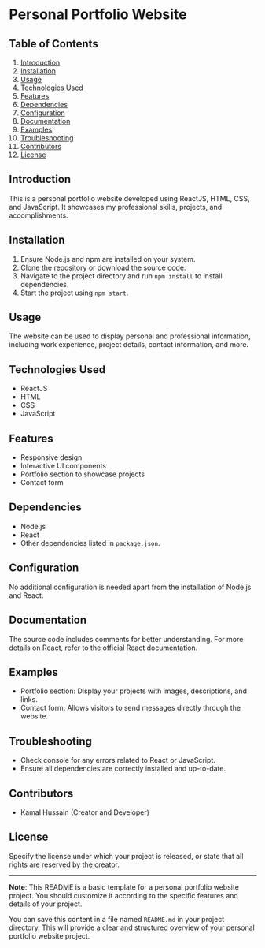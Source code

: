 # Personal Portfolio Website

## Table of Contents
1. [Introduction](#introduction)
2. [Installation](#installation)
3. [Usage](#usage)
4. [Technologies Used](#technologies-used)
5. [Features](#features)
6. [Dependencies](#dependencies)
7. [Configuration](#configuration)
8. [Documentation](#documentation)
9. [Examples](#examples)
10. [Troubleshooting](#troubleshooting)
11. [Contributors](#contributors)
12. [License](#license)

## Introduction
This is a personal portfolio website developed using ReactJS, HTML, CSS, and JavaScript. It showcases my professional skills, projects, and accomplishments.

## Installation
1. Ensure Node.js and npm are installed on your system.
2. Clone the repository or download the source code.
3. Navigate to the project directory and run `npm install` to install dependencies.
4. Start the project using `npm start`.

## Usage
The website can be used to display personal and professional information, including work experience, project details, contact information, and more.

## Technologies Used
- ReactJS
- HTML
- CSS
- JavaScript

## Features
- Responsive design
- Interactive UI components
- Portfolio section to showcase projects
- Contact form

## Dependencies
- Node.js
- React
- Other dependencies listed in `package.json`.

## Configuration
No additional configuration is needed apart from the installation of Node.js and React.

## Documentation
The source code includes comments for better understanding. For more details on React, refer to the official React documentation.

## Examples
- Portfolio section: Display your projects with images, descriptions, and links.
- Contact form: Allows visitors to send messages directly through the website.

## Troubleshooting
- Check console for any errors related to React or JavaScript.
- Ensure all dependencies are correctly installed and up-to-date.

## Contributors
- Kamal Hussain (Creator and Developer)

## License
Specify the license under which your project is released, or state that all rights are reserved by the creator.

---

**Note**: This README is a basic template for a personal portfolio website project. You should customize it according to the specific features and details of your project. 

You can save this content in a file named `README.md` in your project directory. This will provide a clear and structured overview of your personal portfolio website project.
